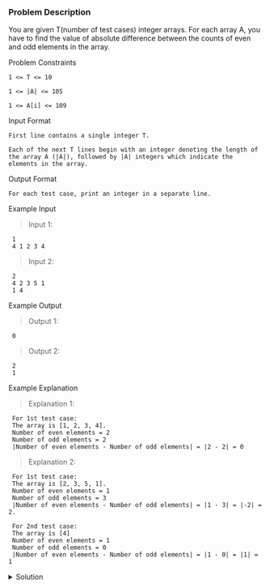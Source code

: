 ### Problem Description
You are given T(number of test cases) integer arrays. For each array A, you have to find the value of absolute difference between the counts of even and odd elements in the array.

Problem Constraints
```
1 <= T <= 10

1 <= |A| <= 105

1 <= A[i] <= 109
```

Input Format
```
First line contains a single integer T.

Each of the next T lines begin with an integer denoting the length of the array A (|A|), followed by |A| integers which indicate the elements in the array.
```

Output Format
```
For each test case, print an integer in a separate line.
```

Example Input

>Input 1:
```
 1 
 4 1 2 3 4 
```

>Input 2:
```
 2
 4 2 3 5 1
 1 4
```

Example Output

>Output 1:
```
 0 
 ```

>Output 2:
```
 2
 1
```

Example Explanation

>Explanation 1:
```
 For 1st test case: 
 The array is [1, 2, 3, 4].
 Number of even elements = 2 
 Number of odd elements = 2
 |Number of even elements - Number of odd elements| = |2 - 2| = 0 
```

>Explanation 2:
```
 For 1st test case:
 The array is [2, 3, 5, 1].
 Number of even elements = 1 
 Number of odd elements = 3
 |Number of even elements - Number of odd elements| = |1 - 3| = |-2| = 2.

 For 2nd test case:
 The array is [4]
 Number of even elements = 1 
 Number of odd elements = 0
 |Number of even elements - Number of odd elements| = |1 - 0| = |1| = 1  

```

<details>
  <summary>Solution</summary>
    Solution is not yet added!